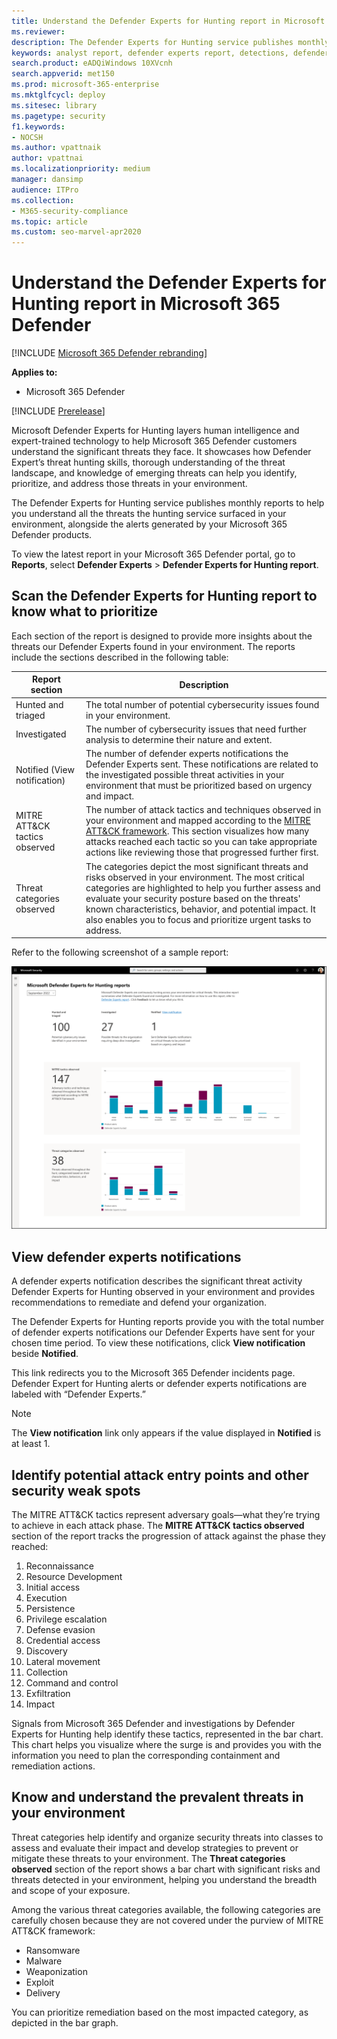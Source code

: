 ```yaml
---
title: Understand the Defender Experts for Hunting report in Microsoft 365 Defender
ms.reviewer: 
description: The Defender Experts for Hunting service publishes monthly reports to help you understand all the threats the hunting service surfaced in your environment
keywords: analyst report, defender experts report, detections, defender expert notification, hunting, notifications, threat categories,
search.product: eADQiWindows 10XVcnh
search.appverid: met150
ms.prod: microsoft-365-enterprise
ms.mktglfcycl: deploy
ms.sitesec: library
ms.pagetype: security
f1.keywords:
- NOCSH
ms.author: vpattnaik
author: vpattnai
ms.localizationpriority: medium
manager: dansimp
audience: ITPro
ms.collection: 
- M365-security-compliance 
ms.topic: article
ms.custom: seo-marvel-apr2020
---
```


# Understand the Defender Experts for Hunting report in Microsoft 365 Defender

[!INCLUDE [Microsoft 365 Defender rebranding](../includes/microsoft-defender.md)]

**Applies to:**

- Microsoft 365 Defender

[!INCLUDE [Prerelease](../includes/prerelease.md)]

Microsoft Defender Experts for Hunting layers human intelligence and expert-trained technology to help Microsoft 365 Defender customers understand the significant threats they face. It showcases how Defender Expert’s threat hunting skills, thorough understanding of the threat landscape, and knowledge of emerging threats can help you identify, prioritize, and address those threats in your environment. 

The Defender Experts for Hunting service publishes monthly reports to help you understand all the threats the hunting service surfaced in your environment, alongside the alerts generated by your Microsoft 365 Defender products.

To view the latest report in your Microsoft 365 Defender portal, go to **Reports**, select **Defender Experts** > **Defender Experts for Hunting report**.

## Scan the Defender Experts for Hunting report to know what to prioritize

Each section of the report is designed to provide more insights about the threats our Defender Experts found in your environment. The reports include the sections described in the following table:

| Report section | Description |
|--|--|
| Hunted and triaged | The total number of potential cybersecurity issues found in your environment. |
| Investigated | The number of cybersecurity issues that need further analysis to determine their nature and extent. |
| Notified (View notification) | The number of defender experts notifications the Defender Experts sent. These notifications are related to the investigated possible threat activities in your environment that must be prioritized based on urgency and impact. |
| MITRE ATT&CK tactics observed | The number of attack tactics and techniques observed in your environment and mapped according to the [MITRE ATT&CK framework](https://attack.mitre.org/). This section visualizes how many attacks reached each tactic so you can take appropriate actions like reviewing those that progressed further first. |
| Threat categories observed | The categories depict the most significant threats and risks observed in your environment. The most critical categories are highlighted to help you further assess and evaluate your security posture based on the threats' known characteristics, behavior, and potential impact. It also enables you to focus and prioritize urgent tasks to address. |

Refer to the following screenshot of a sample report:

![defender experts report](../../media/mte/defender-experts-report.png)

## View defender experts notifications

A defender experts notification describes the significant threat activity Defender Experts for Hunting observed in your environment and provides recommendations to remediate and defend your organization.

The Defender Experts for Hunting reports provide you with the total number of defender experts notifications our Defender Experts have sent for your chosen time period. To view these notifications, click **View notification** beside **Notified**.

This link redirects you to the Microsoft 365 Defender incidents page. Defender Expert for Hunting alerts or defender experts notifications are labeled with “Defender Experts.”

> [!NOTE]
> The **View notification** link only appears if the value displayed in **Notified** is at least 1.

## Identify potential attack entry points and other security weak spots

The MITRE ATT&CK tactics represent adversary goals—what they’re trying to achieve in each attack phase. The **MITRE ATT&CK tactics observed** section of the report tracks the progression of attack against the phase they reached:

1.	Reconnaissance
2.  Resource Development
3.  Initial access
4.	Execution	
3.	Persistence	
4.	Privilege escalation	
5.	Defense evasion	
6.	Credential access
7.	Discovery
8.	Lateral movement	
9.	Collection
10.	Command and control
11.	Exfiltration	
12.	Impact

Signals from Microsoft 365 Defender and investigations by Defender Experts for Hunting help identify these tactics, represented in the bar chart. This chart helps you visualize where the surge is and provides you with the information you need to plan the corresponding containment and remediation actions.

## Know and understand the prevalent threats in your environment

Threat categories help identify and organize security threats into classes to assess and evaluate their impact and develop strategies to prevent or mitigate these threats to your environment. The **Threat categories observed** section of the report shows a bar chart with significant risks and threats detected in your environment, helping you understand the breadth and scope of your exposure.

Among the various threat categories available, the following categories are carefully chosen because they are not covered under the purview of MITRE ATT&CK framework:

- Ransomware
- Malware
- Weaponization
- Exploit
- Delivery

You can prioritize remediation based on the most impacted category, as depicted in the bar graph.
